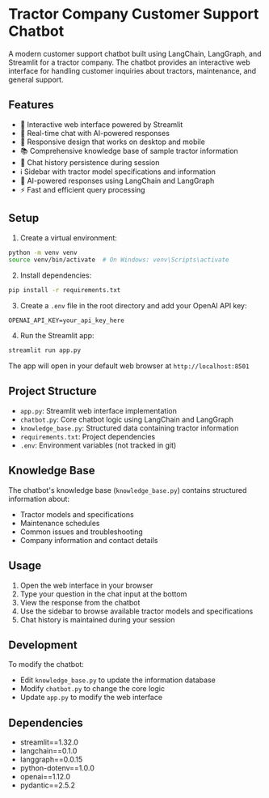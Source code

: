 # Tractor Company Customer Support Chatbot

A modern customer support chatbot built using LangChain, LangGraph, and Streamlit for a tractor company. The chatbot provides an interactive web interface for handling customer inquiries about tractors, maintenance, and general support.

## Features

- 🚜 Interactive web interface powered by Streamlit
- 💬 Real-time chat with AI-powered responses
- 📱 Responsive design that works on desktop and mobile
- 📚 Comprehensive knowledge base of sample tractor information
- 🔄 Chat history persistence during session
- ℹ️ Sidebar with tractor model specifications and information
- 🤖 AI-powered responses using LangChain and LangGraph
- ⚡ Fast and efficient query processing

## Setup

1. Create a virtual environment:
```bash
python -m venv venv
source venv/bin/activate  # On Windows: venv\Scripts\activate
```

2. Install dependencies:
```bash
pip install -r requirements.txt
```

3. Create a `.env` file in the root directory and add your OpenAI API key:
```
OPENAI_API_KEY=your_api_key_here
```

4. Run the Streamlit app:
```bash
streamlit run app.py
```

The app will open in your default web browser at `http://localhost:8501`

## Project Structure

- `app.py`: Streamlit web interface implementation
- `chatbot.py`: Core chatbot logic using LangChain and LangGraph
- `knowledge_base.py`: Structured data containing tractor information
- `requirements.txt`: Project dependencies
- `.env`: Environment variables (not tracked in git)

## Knowledge Base

The chatbot's knowledge base (`knowledge_base.py`) contains structured information about:
- Tractor models and specifications
- Maintenance schedules
- Common issues and troubleshooting
- Company information and contact details

## Usage

1. Open the web interface in your browser
2. Type your question in the chat input at the bottom
3. View the response from the chatbot
4. Use the sidebar to browse available tractor models and specifications
5. Chat history is maintained during your session

## Development

To modify the chatbot:
- Edit `knowledge_base.py` to update the information database
- Modify `chatbot.py` to change the core logic
- Update `app.py` to modify the web interface

## Dependencies

- streamlit==1.32.0
- langchain==0.1.0
- langgraph==0.0.15
- python-dotenv==1.0.0
- openai==1.12.0
- pydantic==2.5.2 